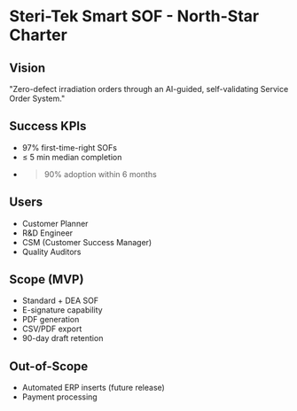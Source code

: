 # Steri-Tek Smart SOF - North-Star Charter

## Vision
"Zero-defect irradiation orders through an AI-guided, self-validating Service Order System."

## Success KPIs
- 97% first-time-right SOFs
- ≤ 5 min median completion
- > 90% adoption within 6 months

## Users
- Customer Planner
- R&D Engineer  
- CSM (Customer Success Manager)
- Quality Auditors

## Scope (MVP)
- Standard + DEA SOF
- E-signature capability
- PDF generation
- CSV/PDF export
- 90-day draft retention

## Out-of-Scope
- Automated ERP inserts (future release)
- Payment processing
